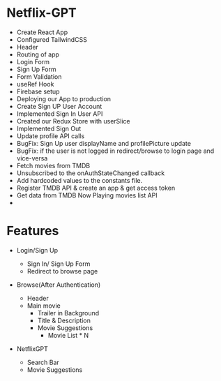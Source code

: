 # Netflix-GPT

- Create React App
- Configured TailwindCSS
- Header
- Routing of app
- Login Form
- Sign Up Form
- Form Validation
- useRef Hook
- Firebase setup
- Deploying our App to production
- Create Sign UP User Account
- Implemented Sign In User API
- Created our Redux Store with userSlice
- Implemented Sign Out
- Update profile API calls
- BugFix: Sign Up user displayName and profilePicture update
- BugFix: if the user is not logged in redirect/browse to login page and vice-versa
- Fetch movies from TMDB
- Unsubscribed to the onAuthStateChanged callback
- Add hardcoded values to the constants file.
- Register TMDB API & create an app & get access token
- Get data from TMDB Now Playing movies list API
-

# Features

- Login/Sign Up

  - Sign In/ Sign Up Form
  - Redirect to browse page

- Browse(After Authentication)

  - Header
  - Main movie
    - Trailer in Background
    - Title & Description
    - Movie Suggestions
      - Movie List \* N

- NetflixGPT
  - Search Bar
  - Movie Suggestions

